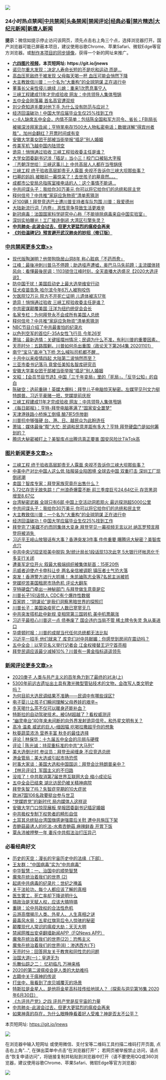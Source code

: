 ![](https://raw.githubusercontent.com/fqnews/bnews/master/64photo/fqnews-qr.jpg)

<div id="tt">
<h3>24小时热点禁闻|<a href="#%E4%B8%AD%E5%85%B1%E7%A6%81%E9%97%BB%E6%9B%B4%E5%A4%9A%E6%96%87%E7%AB%A0">中共禁闻</a>|<a href="#%E5%9B%BE%E7%89%87%E6%96%B0%E9%97%BB%E6%9B%B4%E5%A4%9A%E6%96%87%E7%AB%A0">头条禁闻</a>|<a href="#%E6%96%B0%E9%97%BB%E8%AF%84%E8%AE%BA%E6%9B%B4%E5%A4%9A%E6%96%87%E7%AB%A0">禁闻评论|<a href="#%E5%BF%85%E7%9C%8B%E7%BB%8F%E5%85%B8%E5%A5%BD%E6%96%87">经典必看|<a href="/video.md#%E7%A6%81%E7%89%87%E7%B2%BE%E9%80%89">禁片精选</a>|<a href="https://github.com/fqnews/djy/blob/master/gb/nf1351518.md#1">大纪元新闻</a>|<a href="https://github.com/fqnews/ntdtv/blob/master/gb/prog204.md#1">新唐人新闻</a></h3>
<div><b>提示：</b>微信如提示停止访问该网页，须先点击右上角三个点，选择浏览器打开。国产浏览器可能已屏蔽本项目，建议使用谷歌Chrome、苹果Safari、微软Edge等官方浏览器。或<a href="https://github.com/fqnews/bnews/blob/master/%E5%88%B6%E4%BD%9Cgit%E7%A6%81%E9%97%BB%E9%95%9C%E5%83%8F.md">制作本项目的同步镜像</a>，获得一个新的网址来推广。</div>
<ul>
<li><b><a href="http://d1.bdrive.tk/64.mp4" target="_blank">六四图片视频</a>，本页短网址: https://git.io/jnews</b></li>
<li><a href="/funmedia/20201102/1424153.md">诺贝尔重大发现：决定人寿命长短的不是吃和运动 而是…</a></li>
<li><a href="/lifebaike/20201102/1424124.md">高血压死敌终于被发现 父母每天喝一杯 血压可能会悄然下降</a></li>
<li><a href="/topimagenews/20201102/1424290.md">大主教致信川普：一个名为“大重构”的全球阴谋 正在进行中</a></li>
<li><a href="/cnnews/20201102/1424354.md">董事长父亲性侵儿媳续 儿媳：重来1次愿息事宁人</a></li>
<li><a href="/cbnews/20201102/1424113.md">三峡工程建成11年才完成验收 网友：中共领导人集体甩锅</a></li>
<li><a href="/headline/20201102/1424441.md">五中全会刚落幕 首名高官遭双规</a></li>
<li><a href="/cnnews/20201102/1424274.md">刘少奇知道毛要对他下手 为什么没有防范与应对？</a></li>
<li><a href="/topimagenews/20201102/1424179.md">经济回温破功！中国大学应届毕业生仅25%找到工作</a></li>
<li><a href="/bannedvideo/20201102/1424271.md">👉8人缺席五中全会，内情不简单：包括陈全国和军方司令、省长；FBI局长被揭深涉拜家丑闻；亨特笔电存1500大人物私密电话；数据详解“得宾州者胜”，加州会翻红？开票时间或有变</a></li>
<li><a href="/cbnews/20201102/1424198.md">安徽大学美女团干部被当街举报“插足”别人婚姻</a></li>
<li><a href="/worldnews/usa/20201102/1424427.md">传美军机飞越中国内陆领空</a></li>
<li><a href="/cbnews/20201102/1424395.md">诡异！悄悄通过验收 三峡工程验收委主任是谁？</a></li>
<li><a href="/cnnews/20201102/1424334.md">大学女团委副书记涉「插足」当小三！校门口被贴大字报</a></li>
<li><a href="/ssgc/20201102/1424157.md">〖兲朝浮世绘〗三峡这事儿上 中共高层人人都在当甩锅侠</a></li>
<li><a href="/topimagenews/20201102/1424503.md">三峡工程 终于验收高层卸责无人露面 央视不告诉你三峡大坝那些事？</a></li>
<li><a href="/bannedvideo/20201102/1424162.md">扫墓的妈妈 被眼前一幕惊呆了！去世孩子的墓竟然。。。</a></li>
<li><a href="/cnnews/20201102/1424339.md">成都市公安局总指挥室接电话的人：这个事情不能讲…</a></li>
<li><a href="/topimagenews/20201102/1424335.md">中共间谍头子：我给你30万美元 你可以将它给你们的总统和民主党</a></li>
<li><a href="/cbnews/20201102/1424336.md">释何信号？中共推“家庭应急物资”清单惹猜测</a></li>
<li><a href="/cnnews/20201102/1424188.md">近100辆！拜登竞选巴士遭川普支持者车队包围 川普：我爱德州</a></li>
<li><a href="/cnnews/20201102/1424105.md">大陆新流行词「内卷」 恶性竞争导致生活更艰辛</a></li>
<li><a href="/headline/20201102/1424212.md">新冠病毒：法国国家科学研究中心称「不能排除病毒来自中国实验室」</a></li>
<li><a href="/taiwannews/20201102/1424249.md">深圳实拍曝光！工厂接连倒闭 大湾区引擎失灵？</a></li>
<li><b><a href="/comments/20200211/1275071.md" target="_blank">中共肺炎-此波会过去，但更大更猛烈的瘟疫会再来</a></b></li>
<li><b><a href="/comments/20200207/1272816.md" target="_blank">《刘伯温碑记》预言避开武汉肺炎的妙招（修订版）</a></b></li>
</ul>
</div>

<div class="catlist">
<h3><a href="/cbnews/" target="_blank">中共禁闻</a><span><a href="/cbnews/" target="_blank" rel="nofollow">更多文章>></a></span></h3>
<ul>
<li><a href="/cbnews/20201103/1424573.md" target="_blank">现代版陶渊明？他带狗隐居山洞8年 称心脏病「不药而愈」</a></li>
<li><a href="/cbnews/20201103/1424559.md" target="_blank">江峰：最後冲刺川普马不停蹄；助选哑声遭嘘，奥巴马马失前蹄；主流媒体转风向；看懂最後民调；1103锁住江峰时刻，全天直播大选盛况【2020大选评说】</a></li>
<li><a href="/cbnews/20201103/1424555.md" target="_blank">防中国干扰！美国启动史上最大选举维安行动</a></li>
<li><a href="/cbnews/20201102/1424445.md" target="_blank">狂犬疫苗告急 哈尔滨今年6万人被狗咬伤</a></li>
<li><a href="/cbnews/20201102/1424444.md" target="_blank">欠医院12万元 院方不开死亡证明 儿遗体被冻17年</a></li>
<li><a href="/cbnews/20201102/1424395.md" target="_blank">诡异！悄悄通过验收 三峡工程验收委主任是谁？</a></li>
<li><a href="/cbnews/20201102/1424394.md" target="_blank">中共密谋颠覆美国 汪洋为纽约统促会会长</a></li>
<li><a href="/cbnews/20201102/1424378.md" target="_blank">名家专栏：为何拜登永不会成所有美国人总统</a></li>
<li><a href="/cbnews/20201102/1424336.md" target="_blank">释何信号？中共推“家庭应急物资”清单惹猜测</a></li>
<li><a href="/cbnews/20201102/1424256.md" target="_blank">NBC节目介绍了中共最害怕的纪录片</a></li>
<li><a href="/cbnews/20201102/1424243.md" target="_blank">以色列空军的首位F-35A女性飞行员 今年26岁</a></li>
<li><a href="/cbnews/20201102/1424242.md" target="_blank">萧铭：最新选情：关键摇摆州情况；民调为什么不准，有利川普的重要因素，</a></li>
<li><a href="/cbnews/20201102/1424241.md" target="_blank">天亮时分：五路围剿，川普如何杀出重围（政论天下第264集 20201101）</a></li>
<li><a href="/cbnews/20201102/1424230.md" target="_blank">南宁“宝马”直冲飞下桥 怎么喊叫司机都不醒…</a></li>
<li><a href="/cbnews/20201102/1424214.md" target="_blank">十月中以来疫情四起 大陆第二波悄然而至？</a></li>
<li><a href="/cbnews/20201102/1424200.md" target="_blank">三亚市委书记落马 竟曾任美知名智库研究员</a></li>
<li><a href="/cbnews/20201102/1424198.md" target="_blank">安徽大学美女团干部被当街举报“插足”别人婚姻</a></li>
<li><a href="/cbnews/20201102/1424196.md" target="_blank">文昭：【会员节目节选】中国「三千年变局」里的「死局」，「反华公知」的自白</a></li>
<li><a href="/cbnews/20201102/1424178.md" target="_blank">陈破空：选前重磅！英媒大爆料：拜登儿子电脑惊天秘密。左媒罕见刊文力挺特朗普。习近平豪赌一把，党媒提前庆祝</a></li>
<li><a href="/cbnews/20201102/1424113.md" target="_blank">三峡工程建成11年才完成验收 网友：中共领导人集体甩锅</a></li>
<li><a href="/cbnews/20201102/1424099.md" target="_blank">《每日邮报》：亨特-拜登电脑塞满了“国家安全噩梦”</a></li>
<li><a href="/cbnews/20201102/1424083.md" target="_blank">天津港铁路小桥施工倒塌 酿7死5伤惨剧</a></li>
<li><a href="/cbnews/20201101/1424054.md" target="_blank">川普抗中够强硬 台、港、日、越民众为此盼连任</a></li>
<li><a href="/cbnews/20201101/1423928.md" target="_blank">萧铭：媒体最後“帮”大忙; 民调和民意差距有多大？亨特 拜登硬盘门是如何筹划的？</a></li>
<li><a href="/cbnews/20201101/1423834.md" target="_blank">腾讯大秘密被盯上？美智库点出腾讯真正要害 国安风险比TikTok高</a></li>

</ul>
</div>
<div class="catlist">
<h3><a href="/topimagenews/" target="_blank">图片新闻</a><span><a href="/topimagenews/" target="_blank" rel="nofollow">更多文章>></a></span></h3>
<ul>
<li><a href="/topimagenews/20201102/1424503.md" target="_blank">三峡工程 终于验收高层卸责无人露面 央视不告诉你三峡大坝那些事？</a></li>
<li><a href="/topimagenews/20201102/1424443.md" target="_blank">中美中产对比中国人这么低 陆服装业陷困境 全球去中国 双重打击 深圳工厂现倒闭潮</a></li>
<li><a href="/topimagenews/20201102/1424365.md" target="_blank">卖国？智库专家：拜登家族究竟在出售什么？</a></li>
<li><a href="/topimagenews/20201102/1424363.md" target="_blank">5.72亿存货无故失踪！广州浪奇爆雷不断 前三季度巨亏24.64亿元 存货黑洞增至8.67亿</a></li>
<li><a href="/topimagenews/20201102/1424345.md" target="_blank">台湾秘密武器 全球只有6部 中国上空活动洞若观火 最远探测超5000公里</a></li>
<li><a href="/topimagenews/20201102/1424335.md" target="_blank">中共间谍头子：我给你30万美元 你可以将它给你们的总统和民主党</a></li>
<li><a href="/topimagenews/20201102/1424290.md" target="_blank">大主教致信川普：一个名为“大重构”的全球阴谋 正在进行中</a></li>
<li><a href="/topimagenews/20201102/1424179.md" target="_blank">经济回温破功！中国大学应届毕业生仅25%找到工作</a></li>
<li><a href="/topimagenews/20201102/1424079.md" target="_blank">拜登完了!美媒不约而同集体大变身 拜登罕见一幕视频无言以对 纳瓦罗预言拜登将被消失 </a></li>
<li><a href="/topimagenews/20201102/1424072.md" target="_blank">习近平王岐山放狠话有大事？香港突发3件事 件件重要 曝腾讯大秘密？美智库点穴</a></li>
<li><a href="/topimagenews/20201101/1423948.md" target="_blank">中共中央记招坚拒美中脱钩 急!统计局长1段话现13次此字 5大银行坏帐恶化千多支行关闭</a></li>
<li><a href="/topimagenews/20201101/1423886.md" target="_blank">遭美军定位开火 叙最大极端组织被集体斩首：15死20伤</a></li>
<li><a href="/topimagenews/20201101/1423826.md" target="_blank">示威者迫使卢卡申科让步 两名亲信被调职 镇压者士气恐大落</a></li>
<li><a href="/topimagenews/20201101/1423825.md" target="_blank">突发！香港警方进行大抓捕！ 朱凯廸陈志全等7名民主派被抓</a></li>
<li><a href="/topimagenews/20201101/1423611.md" target="_blank">党媒挖苦美国租房市场危机 评论大翻车</a></li>
<li><a href="/topimagenews/20201101/1423610.md" target="_blank">亨特硬盘门牵出一神秘部门 与拜登做生意竟是它</a></li>
<li><a href="/topimagenews/20201031/1423563.md" target="_blank">川普长子1句话惊人 CDC有个爆炸性数据</a></li>
<li><a href="/comments/20201031/1423298.md" target="_blank">百家姓：“阴谋论”是我们洞察黑暗世界的探照灯</a></li>
<li><a href="/topimagenews/20201031/1423146.md" target="_blank">川普长子：美国染疫死亡人数已寥寥无几</a></li>
<li><a href="/topimagenews/20201031/1423133.md" target="_blank">中共突发搭机赴中新规 变相禁第三国转机 美中机票飙涨</a></li>
<li><a href="/topimagenews/20201030/1422890.md" target="_blank">习近平最担心川普这一点 债券废了 国企违约当局不管 稀土牌令失灵 急从美进口</a></li>
<li><a href="/topimagenews/20201030/1422877.md" target="_blank">华盛顿时报：川普的成就当代任何总统都无法比拟</a></li>
<li><a href="/topimagenews/20201030/1422820.md" target="_blank">习近平一招手 他们就来了 库克们对中共献媚：你感觉到房间在震动吗？</a></li>
<li><a href="/topimagenews/20201030/1422777.md" target="_blank">五中全会｜以罕见名义举行记者会 江金权接替王沪宁首亮相</a></li>
<li><a href="/topimagenews/20201030/1422658.md" target="_blank">拜登民调应该最少减掉10%？川普有一黄金指标遥遥领先</a></li>

</ul>
</div>
<div class="catlist">
<h3><a href="/comments/" target="_blank">新闻评论</a><span><a href="/comments/" target="_blank" rel="nofollow">更多文章>></a></span></h3>
<ul>
<li><a href="/comments/20201103/1424624.md" target="_blank">2020庚子 人类与共产主义的百年角力到了最终的对决(上)</a></li>
<li><a href="/comments/20201103/1424623.md" target="_blank">5300年前远古遗址出土具有激光微型管钻技术的文物，会改写人类文明史吗？</a></li>
<li><a href="/comments/20201103/1424622.md" target="_blank">为何目前大选民调结果不准确——民调中有哪些误区?</a></li>
<li><a href="/comments/20201103/1424621.md" target="_blank">电子婴儿让孩子们瞬间理解父母养娃的艰辛~</a></li>
<li><a href="/comments/20201103/1424620.md" target="_blank">冬天喝什么茶不仅可以暖身还能补血？</a></li>
<li><a href="/comments/20201103/1424606.md" target="_blank">特斯拉的自动驾驶技术，被GM超越了？看权威测评</a></li>
<li><a href="/comments/20201103/1424563.md" target="_blank">“幽灵电台”40年来未间断的向外界发射诡异信号，和外星文明有关？</a></li>
<li><a href="/comments/20201103/1424552.md" target="_blank">高冷 温柔 威武的巨人&#8211;缅因猫 吃喝拉撒超乎你的想象</a></li>
<li><a href="/comments/20201102/1424527.md" target="_blank">秋葵蔬菜浓汤 营养丰富 秋冬的最佳选择</a></li>
<li><a href="/comments/20201102/1424525.md" target="_blank">评论 | 林保华：十九届五中全会的示弱与硬撑</a></li>
<li><a href="/comments/20201102/1424524.md" target="_blank">评论 | 陈光诚：持双重标准的中共“大马列”</a></li>
<li><a href="/comments/20201102/1424507.md" target="_blank">美大选倒计时 参议员：拜登丑闻缠身 不应竞选总统</a></li>
<li><a href="/comments/20201102/1424506.md" target="_blank">港金管局：美大选或引起市场恐慌</a></li>
<li><a href="/comments/20201102/1424505.md" target="_blank">时事大家谈：美国大选和中国国运：拜登会比特朗普亲中？</a></li>
<li><a href="/comments/20201102/1424504.md" target="_blank">【林忌评论】军国主义的不归路</a></li>
<li><a href="/comments/20201102/1424492.md" target="_blank">没戏了！中共取消第7届世界互联网大会 缩小成论坛</a></li>
<li><a href="/comments/20201102/1424463.md" target="_blank">五中全会已结束 湖北访民仍被关精神病院</a></li>
<li><a href="/comments/20201102/1424462.md" target="_blank">拜登失智了吗？失智症早期的10大症状</a></li>
<li><a href="/comments/20201102/1424453.md" target="_blank">欧洲7国106名政要挺台参与世卫</a></li>
<li><a href="/comments/20201102/1424447.md" target="_blank">“党媒姓党”的新时代 局内媒体人这样说</a></li>
<li><a href="/comments/20201102/1424437.md" target="_blank">安徽大学门口惊现展板 举报团委副书记插足婚姻</a></li>
<li><a href="/comments/20201102/1424435.md" target="_blank">中共极权专制下权势者的畸形自信</a></li>
<li><a href="/comments/20201102/1424401.md" target="_blank">土耳其总统贴台湾国旗感谢强震后关慰 遭中共施压下架</a></li>
<li><a href="/comments/20201102/1424400.md" target="_blank">杏鲍菇最诱人的吃法-水煮杏鲍菇 麻辣鲜香 开胃下饭</a></li>
<li><a href="/comments/20201102/1424370.md" target="_blank">覃永沛被押整一年 妻斥中共假法治打压异己</a></li>

</ul>
</div>

<div class="catlist">
<h3>必看经典好文</h3>
<ul>
<li><a href="/tculture/20121025/73066.md" target="_blank">历史的天空：漫长的宇宙历史中的法缘（下部）</a></li>
<li><a href="/comments/20200318/1295755.md" target="_blank">王友群：“中国病毒”实为“中共病毒”</a></li>
<li><a href="/comments/20200605/1340202.md" target="_blank">中华智慧：一、治国中的顺势智慧</a></li>
<li><a href="/topimagenews/20180520/944940.md" target="_blank">魔鬼在统治着我们的世界 (2)</a></li>
<li><a href="/comments/20200702/1354076.md" target="_blank">起底中共病毒的纪录片：世纪之掩盖</a></li>
<li><a href="/topimagenews/20161125/619230.md" target="_blank">关于法轮功，每个人都应该了解的真相</a></li>
<li><a href="/sohnews/20150904/445868.md" target="_blank">医生罢工，死亡率却下降说明什么</a></li>
<li><a href="/comments/20200814/1379994.md" target="_blank">搞政治是天赋人权，应该大搞特搞</a></li>
<li><a href="/comments/20200705/783271.md" target="_blank">重磅：论中共政权的合法性危机</a></li>
<li><a href="/comments/20200919/82684.md" target="_blank">云游高僧揭示人类、外星人、人生真相之谜</a></li>
<li><a href="/cbnews/20201005/1408304.md" target="_blank">最毒风水局：五星红旗背后令人惊骇的秘密</a></li>
<li><a href="/comments/20200619/783185.md" target="_blank">颠覆现代人常识的瘟疫大劫：天灭大明</a></li>
<li><a href="/comments/20200503/1322531.md" target="_blank">禁闻网推出安卓翻墙新闻APP（FQNews APP）</a></li>
<li><a href="/comments/20180804/981524.md" target="_blank">魔鬼在统治着我们的世界(22)：恐怖主义</a></li>
<li><a href="/topimagenews/20180527/948714.md" target="_blank">魔鬼在统治着我们的世界(8)：渗透西方(下)</a></li>
<li><a href="/cbnews/20200916/1397196.md" target="_blank">天亮时分：回答网友关于教育和同性恋的问题</a></li>
<li><a href="/cbnews/20180307/911097.md" target="_blank">治国大道(一)：皇道无为</a></li>
<li><a href="/tculture/20170711/790081.md" target="_blank">乐舞仙踪之二： 忆初临凡 万神来格</a></li>
<li><a href="/comments/20200712/1359432.md" target="_blank">2020的第二波瘟疫会是人类的大劫难吗</a></li>
<li><a href="/ccpdope/20200531/1337409.md" target="_blank">古籍中关于瘟神的传说</a></li>
<li><a href="/comments/20201015/1414242.md" target="_blank">打坐中，我看到了庞贝城覆灭的场景</a></li>
<li><a href="/comments/20200712/1359460.md" target="_blank">特斯拉是金星人，是他将金星高科技传给地球人？（探索与洞见第16集 2020年6月30日）</a></li>
<li><a href="/bookonline/20131116/201053.md" target="_blank">《九评共产党》之四 评共产党是反宇宙的力量</a></li>
<li><a href="/comments/20200211/1275071.md" target="_blank">中共肺炎-此波会过去，但更大更猛烈的瘟疫会再来</a></li>
<li><a href="/comments/20200623/1346844.md" target="_blank">如果神真的存在，为什么眼睁睁看着好人受难？神是否太不公平？</a></li>

</ul>
</div>

本页短网址: https://git.io/jnews

![](https://raw.githubusercontent.com/fqnews/bnews/master/64photo/fqnews-qr.jpg)

在浏览器中输入短网址 或使用微信、支付宝等二维码工具扫描二维码打开页面, 点击右上角"...", 在弹出菜单中点击“在浏览器打开”； 若网页被举报禁止访问，请点击“恢复申请访问”，将链接复制并粘贴到浏览器中打开（请不要使用QQ或360浏览器，建议使用谷歌Chrome、苹果Safari、微软Edge等官方浏览器）

![](https://raw.githubusercontent.com/fqnews/bnews/master/64photo/wx.jpg)